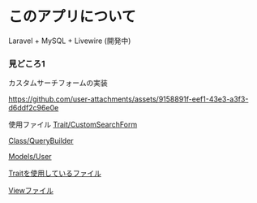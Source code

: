 # このアプリについて

Laravel + MySQL + Livewire (開発中)

### 見どころ1

カスタムサーチフォームの実装

https://github.com/user-attachments/assets/9158891f-eef1-43e3-a3f3-d6ddf2c96e0e

使用ファイル
[Trait/CustomSearchForm](https://github.com/user92085523/shop/blob/test/app/MyHelper/Trait/CustomSearchForm.php, "CustomSearchForm.php")

[Class/QueryBuilder](https://github.com/user92085523/shop/blob/test/app/MyHelper/Class/QueryBuilder.php, "QueryBuilder.php")

[Models/User](https://github.com/user92085523/shop/blob/test/app/Models/User.php, "User.php")

[Traitを使用しているファイル](https://github.com/user92085523/shop/blob/test/app/Livewire/Admin/User/Index.php, "Index.php")

[Viewファイル](https://github.com/user92085523/shop/blob/test/resources/views/livewire/admin/user/index.blade.php, "Index.blade.php")
